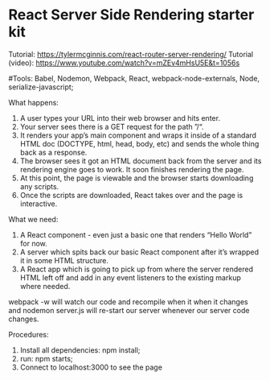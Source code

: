 # React Server Side Rendering starter kit
Tutorial: https://tylermcginnis.com/react-router-server-rendering/
Tutorial (video): https://www.youtube.com/watch?v=mZEv4mHsU5E&t=1056s

#Tools: Babel, Nodemon, Webpack, React, webpack-node-externals, Node, serialize-javascript;

What happens:
1. A user types your URL into their web browser and hits enter.
2. Your server sees there is a GET request for the path ”/“.
3. It renders your app’s main component and wraps it inside of a standard HTML doc (DOCTYPE, html, head, body, etc) and sends the whole thing back as a response.
4. The browser sees it got an HTML document back from the server and its rendering engine goes to work. It soon finishes rendering the page.
5. At this point, the page is viewable and the browser starts downloading any scripts.
6. Once the scripts are downloaded, React takes over and the page is interactive.


What we need:
1. A React component - even just a basic one that renders “Hello World” for now.
2. A server which spits back our basic React component after it’s wrapped it in some HTML structure.
3. A React app which is going to pick up from where the server rendered HTML left off and add in any event listeners to the existing markup where needed.


webpack -w will watch our code and recompile when it when it changes and nodemon server.js will re-start our server whenever our server code changes.

Procedures:
1. Install all dependencies: npm install;
2. run: npm starts;
3. Connect to localhost:3000 to see the page
